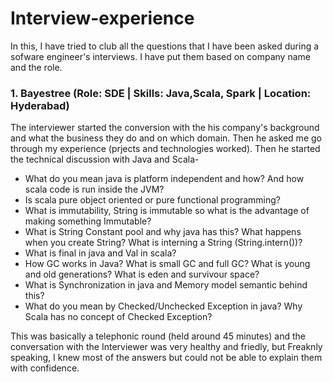 # Interview-experience
In this, I have tried to club all the questions that I have been asked during a sofware engineer's interviews. I have put them based on company name and the role.

### 1. Bayestree  (Role: SDE | Skills: Java,Scala, Spark | Location: Hyderabad)
The interviewer started the conversion with the his company's background and what the business they do and on which domain. Then he asked me go through my experience (prjects and technologies worked). Then he started the technical discussion with Java and Scala- 
* What do you mean java is platform independent and how? And how scala code is run inside the JVM?
* Is scala pure object oriented or pure functional programming?
* What is immutability, String is immutable so what is the advantage of making something Immutable?
* What is String Constant pool and why java has this? What happens when you create String? What is interning a String (String.intern())?
* What is final in java and Val in scala?
* How GC works in Java? What is small GC and full GC? What is young and old generations? What is eden and survivour space?
* What is Synchronization in java and Memory model semantic behind this?
* What do you mean by Checked/Unchecked Exception in java? Why Scala has no concept of Checked Exception?

This was basically a telephonic round (held around 45 minutes) and the conversation with the Interviewer was very healthy and friedly, but Freaknly speaking, I knew most of the answers but could not be able to explain them with confidence. 
